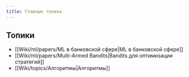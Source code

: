 ```yaml
---
title: Главные топики
---
```


## Топики
- [[Wiki/ml/papers/ML в банковской сфере|ML в банковской сфере]]
- [[Wiki/ml/papers/Multi-Armed Bandits|Bandits для оптимизации стратегий]]
- [[Wiki/topics/Алгоритмы|Алгоритмы]]